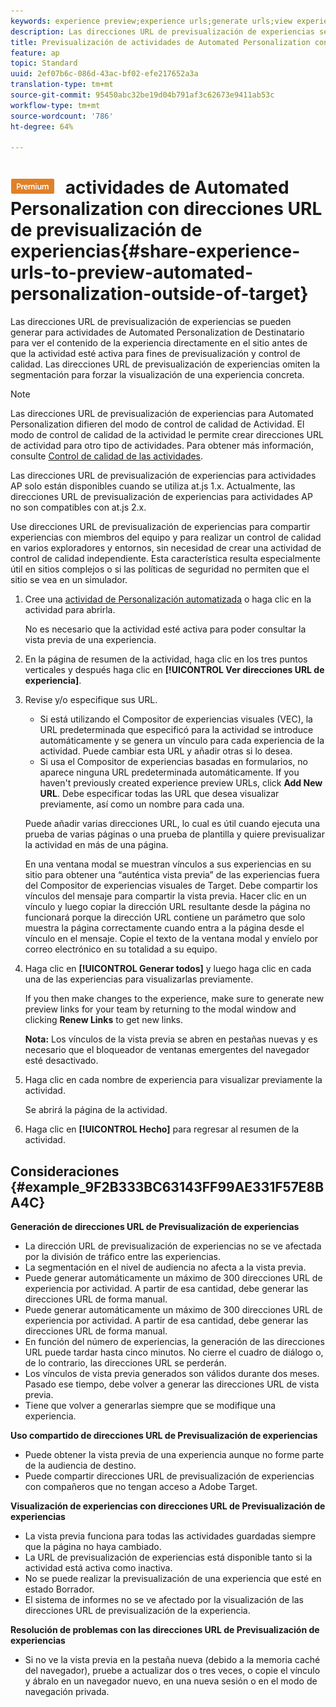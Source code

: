 ```yaml
---
keywords: experience preview;experience urls;generate urls;view experience urls
description: Las direcciones URL de previsualización de experiencias se pueden generar para actividades de Automated Personalization de Destinatario para ver el contenido de la experiencia directamente en el sitio antes de que la actividad esté activa para fines de previsualización y control de calidad. Las direcciones URL de previsualización de experiencias omiten la segmentación para forzar la visualización de una experiencia concreta.
title: Previsualización de actividades de Automated Personalization con direcciones URL de previsualización de experiencias
feature: ap
topic: Standard
uuid: 2ef07b6c-086d-43ac-bf02-efe217652a3a
translation-type: tm+mt
source-git-commit: 95450abc32be19d04b791af3c62673e9411ab53c
workflow-type: tm+mt
source-wordcount: '786'
ht-degree: 64%

---
```



# ![PREVISUALIZACIÓN PREMIUM](/help/assets/premium.png) actividades de Automated Personalization con direcciones URL de previsualización de experiencias{#share-experience-urls-to-preview-automated-personalization-outside-of-target}

Las direcciones URL de previsualización de experiencias se pueden generar para actividades de Automated Personalization de Destinatario para ver el contenido de la experiencia directamente en el sitio antes de que la actividad esté activa para fines de previsualización y control de calidad. Las direcciones URL de previsualización de experiencias omiten la segmentación para forzar la visualización de una experiencia concreta.

>[!NOTE]
>
>Las direcciones URL de previsualización de experiencias para Automated Personalization difieren del modo de control de calidad de Actividad. El modo de control de calidad de la actividad le permite crear direcciones URL de actividad para otro tipo de actividades. Para obtener más información, consulte [Control de calidad de las actividades](/help/c-activities/c-activity-qa/activity-qa.md).
>
>Las direcciones URL de previsualización de experiencias para actividades AP solo están disponibles cuando se utiliza at.js 1.x. Actualmente, las direcciones URL de previsualización de experiencias para actividades AP no son compatibles con at.js 2.x.

Use direcciones URL de previsualización de experiencias para compartir experiencias con miembros del equipo y para realizar un control de calidad en varios exploradores y entornos, sin necesidad de crear una actividad de control de calidad independiente. Esta característica resulta especialmente útil en sitios complejos o si las políticas de seguridad no permiten que el sitio se vea en un simulador.

1. Cree una [actividad de Personalización automatizada](/help/c-activities/t-automated-personalization/create-ap-activity.md#task_8AAF837796D74CF893CA2F88BA1491C9) o haga clic en la actividad para abrirla.

   No es necesario que la actividad esté activa para poder consultar la vista previa de una experiencia.
1. En la página de resumen de la actividad, haga clic en los tres puntos verticales y después haga clic en **[!UICONTROL Ver direcciones URL de experiencia]**.
1. Revise y/o especifique sus URL.

   * Si está utilizando el Compositor de experiencias visuales (VEC), la URL predeterminada que especificó para la actividad se introduce automáticamente y se genera un vínculo para cada experiencia de la actividad. Puede cambiar esta URL y añadir otras si lo desea.
   * Si usa el Compositor de experiencias basadas en formularios, no aparece ninguna URL predeterminada automáticamente. If you haven&#39;t previously created experience preview URLs, click **Add New URL**. Debe especificar todas las URL que desea visualizar previamente, así como un nombre para cada una.

   Puede añadir varias direcciones URL, lo cual es útil cuando ejecuta una prueba de varias páginas o una prueba de plantilla y quiere previsualizar la actividad en más de una página.

   En una ventana modal se muestran vínculos a sus experiencias en su sitio para obtener una “auténtica vista previa” de las experiencias fuera del Compositor de experiencias visuales de Target. Debe compartir los vínculos del mensaje para compartir la vista previa. Hacer clic en un vínculo y luego copiar la dirección URL resultante desde la página no funcionará porque la dirección URL contiene un parámetro que solo muestra la página correctamente cuando entra a la página desde el vínculo en el mensaje. Copie el texto de la ventana modal y envíelo por correo electrónico en su totalidad a su equipo.
1. Haga clic en **[!UICONTROL Generar todos]** y luego haga clic en cada una de las experiencias para visualizarlas previamente.

   If you then make changes to the experience, make sure to generate new preview links for your team by returning to the modal window and clicking **Renew Links** to get new links.

   **Nota:** Los vínculos de la vista previa se abren en pestañas nuevas y es necesario que el bloqueador de ventanas emergentes del navegador esté desactivado.

1. Haga clic en cada nombre de experiencia para visualizar previamente la actividad.

   Se abrirá la página de la actividad.
1. Haga clic en **[!UICONTROL Hecho]** para regresar al resumen de la actividad.

## Consideraciones {#example_9F2B333BC63143FF99AE331F57E8BA4C}

**Generación de direcciones URL de Previsualización de experiencias**

* La dirección URL de previsualización de experiencias no se ve afectada por la división de tráfico entre las experiencias.
* La segmentación en el nivel de audiencia no afecta a la vista previa.
* Puede generar automáticamente un máximo de 300 direcciones URL de experiencia por actividad. A partir de esa cantidad, debe generar las direcciones URL de forma manual.
* Puede generar automáticamente un máximo de 300 direcciones URL de experiencia por actividad. A partir de esa cantidad, debe generar las direcciones URL de forma manual.
* En función del número de experiencias, la generación de las direcciones URL puede tardar hasta cinco minutos. No cierre el cuadro de diálogo o, de lo contrario, las direcciones URL se perderán.
* Los vínculos de vista previa generados son válidos durante dos meses. Pasado ese tiempo, debe volver a generar las direcciones URL de vista previa.
* Tiene que volver a generarlas siempre que se modifique una experiencia.

**Uso compartido de direcciones URL de Previsualización de experiencias**

* Puede obtener la vista previa de una experiencia aunque no forme parte de la audiencia de destino.
* Puede compartir direcciones URL de previsualización de experiencias con compañeros que no tengan acceso a Adobe Target.

**Visualización de experiencias con direcciones URL de Previsualización de experiencias**

* La vista previa funciona para todas las actividades guardadas siempre que la página no haya cambiado.
* La URL de previsualización de experiencias está disponible tanto si la actividad está activa como inactiva.
* No se puede realizar la previsualización de una experiencia que esté en estado Borrador.
* El sistema de informes no se ve afectado por la visualización de las direcciones URL de previsualización de la experiencia.

**Resolución de problemas con las direcciones URL de Previsualización de experiencias**

* Si no ve la vista previa en la pestaña nueva (debido a la memoria caché del navegador), pruebe a actualizar dos o tres veces, o copie el vínculo y ábralo en un navegador nuevo, en una nueva sesión o en el modo de navegación privada.
